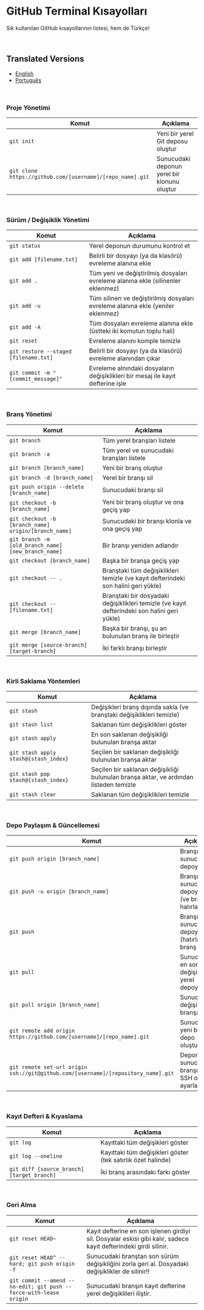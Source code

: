 GitHub Terminal Kısayolları
============

Sık kullanılan GitHub kısayollarının listesi, hem de Türkçe!

<br/>

## Translated Versions
- [English](https://github.com/joshnh/Git-Commands/blob/master/README.md)
- [Português](https://github.com/vali-kh/Git-Commands/blob/master/READMEpt.md)

<!-- ___ -->
<br/>



### Proje Yönetimi

| Komut | Açıklama |
| ------- | ----------- |
| `git init` | Yeni bir yerel Git deposu oluştur |
| `git clone https://github.com/[username]/[repo_name].git` | Sunucudaki deponun yerel bir klonunu oluştur |

<br/>

### Sürüm / Değişiklik Yönetimi

| Komut | Açıklama |
| ------- | ----------- |
| `git status` | Yerel deponun durumunu kontrol et |
| `git add [filename.txt]` | Belirli bir dosyayı (ya da klasörü) evreleme alanına ekle |
| `git add .` | Tüm yeni ve değiştirilmiş dosyaları evreleme alanına ekle (silinenler eklenmez) |
| `git add -u` | Tüm silinen ve değiştirilmiş dosyaları evreleme alanına ekle (yeniler eklenmez) |
| `git add -A` | Tüm dosyaları evreleme alanına ekle (üstteki iki komutun toplu hali) |
| `git reset` | Evreleme alanını komple temizle |
| `git restore --staged [filename.txt]` | Belirli bir dosyayı (ya da klasörü) evreleme alanından çıkar |
| `git commit -m "[commit_message]"` | Evreleme alnındaki dosyaların değişiklikleri bir mesaj ile kayıt defterine işle |

<br/>

### Branş Yönetimi

| Komut | Açıklama |
| ------- | ----------- |
| `git branch` | Tüm yerel branşları listele |
| `git branch -a` | Tüm yerel ve sunucudaki branşları listele |
| `git branch [branch_name]` | Yeni bir branş oluştur |
| `git branch -d [branch_name]` | Yerel bir branşı sil |
| `git push origin --delete [branch_name]` | Sunucudaki branşı sil |
| `git checkout -b [branch_name]` | Yeni bir branş oluştur ve ona geçiş yap |
| `git checkout -b [branch_name] origin/[branch_name]` | Sunucudaki bir branşı klonla ve ona geçiş yap |
| `git branch -m [old_branch_name] [new_branch_name]` | Bir branşı yeniden adlandır |
| `git checkout [branch_name]` | Başka bir branşa geçiş yap |
| `git checkout -- .` | Branştaki tüm değişiklikleri temizle (ve kayıt defterindeki son halini geri yükle) |
| `git checkout -- [filename.txt]` | Branştaki bir dosyadaki değişiklikleri temizle (ve kayıt defterindeki son halini geri yükle) |
| `git merge [branch_name]` | Başka bir branşı, şu an bulunulan branş ile birleştir |
| `git merge [source-branch] [target-branch]` | İki farklı branşı birleştir |

<br/>

### Kirli Saklama Yöntemleri

| Komut | Açıklama |
| ------- | ----------- |
| `git stash` | Değişikleri branş dışında sakla (ve branştaki değişiklikleri temizle) |
| `git stash list` | Saklanan tüm değişiklikleri göster |
| `git stash apply` | En son saklanan değişikliği bulunulan branşa aktar |
| `git stash apply stash@{stash_index}` | Seçilen bir saklanan değişikliği bulunulan branşa aktar |
| `git stash pop stash@{stash_index}` | Seçilen bir saklanan değişikliği bulunulan branşa aktar, ve ardından listeden temizle |
| `git stash clear` | Saklanan tüm değişiklikleri temizle |

<br/>

### Depo Paylaşım & Güncellemesi

| Komut | Açıklama |
| ------- | ----------- |
| `git push origin [branch_name]` | Branşı sunucudaki depoya itele |
| `git push -u origin [branch_name]` | Branşı sunucudaki depoya itele (ve branşı hatırla) |
| `git push` | Branşı sunucudaki depoya itele (hatırlanan branş için) |
| `git pull` | Sunucudaki en son değişiklikleri yerel depoya çek |
| `git pull origin [branch_name]` | Sunucudaki değişiklikleri branşa çek |
| `git remote add origin https://github.com/[username]/[repo_name].git` | Sunucuda yeni bir depo oluştur |
| `git remote set-url origin ssh://git@github.com/[username]/[repository_name].git` | Deponun sunucudaki branşını SSH olarak ayarla |

<br/>

### Kayıt Defteri & Kıyaslama

| Komut | Açıklama |
| ------- | ----------- |
| `git log` | Kayıttaki tüm değişikleri göster |
| `git log --oneline` | Kayıttaki tüm değişikleri göster (tek satırlık özet halinde) |
| `git diff [source_branch] [target_branch]` | İki branş arasındakı farkı göster |

<br/>

### Geri Alma

| Komut | Açıklama |
| ------- | ----------- |
| `git reset HEAD~` | Kayıt defterine en son işlenen girdiyi sil. Dosyalar eskisi gibi kalır, sadece kayıt defterindeki girdi silinir. |
| `git reset HEAD^ --hard; git push origin -f` | Sunucudaki branştan son sürüm değişikliğini zorla geri al. Dosyadaki değişiklikler de silinir!!|
| `git commit --amend --no-edit; git push --force-with-lease origin` | Sunucudaki branşın kayıt defterine yerel değişiklileri iliştir.|
